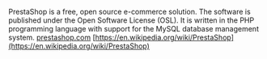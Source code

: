 PrestaShop is a free, open source e-commerce solution. The software is published under the Open Software License (OSL). It is written in the PHP programming language with support for the MySQL database management system.
[prestashop.com](prestashop.com)
[https://en.wikipedia.org/wiki/PrestaShop](https://en.wikipedia.org/wiki/PrestaShop)